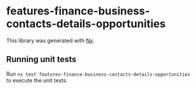 # features-finance-business-contacts-details-opportunities

This library was generated with [Nx](https://nx.dev).

## Running unit tests

Run `nx test features-finance-business-contacts-details-opportunities` to execute the unit tests.

